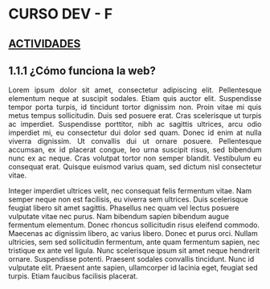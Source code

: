 <h1>CURSO DEV - F</h1>
<h2><a  href="ACTIVIDADES.md">ACTIVIDADES</a></h2>
<h2>1.1.1 ¿Cómo funciona la web?</h2>
<p align="justify">Lorem ipsum dolor sit amet, consectetur adipiscing elit. Pellentesque elementum neque at suscipit sodales. Etiam quis auctor elit. Suspendisse tempor porta turpis, id tincidunt tortor dignissim non. Proin vitae mi quis metus tempus sollicitudin. Duis sed posuere erat. Cras scelerisque ut turpis ac imperdiet. Suspendisse porttitor, nibh ac sagittis ultrices, arcu odio imperdiet mi, eu consectetur dui dolor sed quam. Donec id enim at nulla viverra dignissim. Ut convallis dui ut ornare posuere. Pellentesque accumsan, ex id placerat congue, leo urna suscipit risus, sed bibendum nunc ex ac neque. Cras volutpat tortor non semper blandit. Vestibulum eu consequat erat. Quisque euismod varius quam, sed dictum nisl consectetur vitae.

Integer imperdiet ultrices velit, nec consequat felis fermentum vitae. Nam semper neque non est facilisis, eu viverra sem ultrices. Duis scelerisque feugiat libero sit amet sagittis. Phasellus nec quam vel lectus posuere vulputate vitae nec purus. Nam bibendum sapien bibendum augue fermentum elementum. Donec rhoncus sollicitudin risus eleifend commodo. Maecenas ac dignissim libero, ac varius libero. Donec et purus orci. Nullam ultricies, sem sed sollicitudin fermentum, ante quam fermentum sapien, nec tristique ex ante vel ligula. Nunc scelerisque ipsum sit amet neque hendrerit ornare. Suspendisse potenti. Praesent sodales convallis tincidunt. Nunc id vulputate elit. Praesent ante sapien, ullamcorper id lacinia eget, feugiat sed turpis. Etiam faucibus facilisis placerat.</p>
